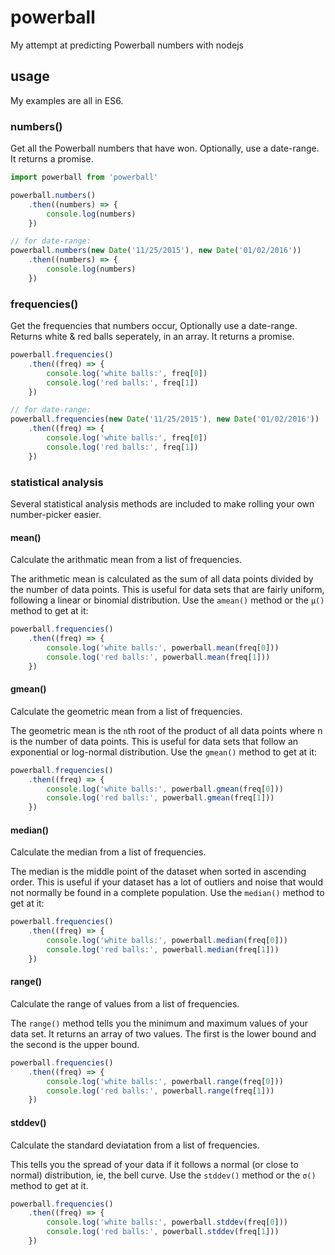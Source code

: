 # powerball
My attempt at predicting Powerball numbers with nodejs

## usage

My examples are all in ES6.

### numbers()

Get all the Powerball numbers that have won. Optionally, use a date-range. It returns a promise.

```js
import powerball from 'powerball'

powerball.numbers()
    .then((numbers) => {
        console.log(numbers)
    })

// for date-range:
powerball.numbers(new Date('11/25/2015'), new Date('01/02/2016'))
    .then((numbers) => {
        console.log(numbers)
    })
```

### frequencies()

Get the frequencies that numbers occur, Optionally use a date-range. Returns white & red balls seperately, in an array. It returns a promise.

```js
powerball.frequencies()
    .then((freq) => {
        console.log('white balls:', freq[0])
        console.log('red balls:', freq[1])
    })

// for date-range:
powerball.frequencies(new Date('11/25/2015'), new Date('01/02/2016'))
    .then((freq) => {
        console.log('white balls:', freq[0])
        console.log('red balls:', freq[1])
    })

```

### statistical analysis

Several statistical analysis methods are included to make rolling your own number-picker easier.

#### mean()

Calculate the arithmatic mean from a list of frequencies.

The arithmetic mean is calculated as the sum of all data points divided by the number of data points.  This is useful for data sets that are fairly uniform, following a linear or binomial distribution.  Use the `amean()` method or the `μ()` method to get at it:

```js
powerball.frequencies()
    .then((freq) => {
        console.log('white balls:', powerball.mean(freq[0]))
        console.log('red balls:', powerball.mean(freq[1]))
    })
```

#### gmean()

Calculate the geometric mean from a list of frequencies.

The geometric mean is the `n`th root of the product of all data points where n is the number of data points. This is useful for data sets that follow an exponential or log-normal distribution.  Use the `gmean()` method to get at it:

```js
powerball.frequencies()
    .then((freq) => {
        console.log('white balls:', powerball.gmean(freq[0]))
        console.log('red balls:', powerball.gmean(freq[1]))
    })
```

#### median()

Calculate the median from a list of frequencies.

The median is the middle point of the dataset when sorted in ascending order.  This is useful if your dataset has a lot of outliers and noise that would not normally be found in a complete population.  Use the `median()` method to get at it:

```js
powerball.frequencies()
    .then((freq) => {
        console.log('white balls:', powerball.median(freq[0]))
        console.log('red balls:', powerball.median(freq[1]))
    })
```

#### range()

Calculate the range of values from a list of frequencies.

The `range()` method tells you the minimum and maximum values of your data set.  It returns an array of two values.  The first is the lower bound and the second is the upper bound.

```js
powerball.frequencies()
    .then((freq) => {
        console.log('white balls:', powerball.range(freq[0]))
        console.log('red balls:', powerball.range(freq[1]))
    })
```

#### stddev()

Calculate the standard deviatation from a list of frequencies.

This tells you the spread of your data if it follows a normal (or close to normal) distribution, ie, the bell curve. Use the `stddev()` method or the `σ()` method to get at it.

```js
powerball.frequencies()
    .then((freq) => {
        console.log('white balls:', powerball.stddev(freq[0]))
        console.log('red balls:', powerball.stddev(freq[1]))
    })
```